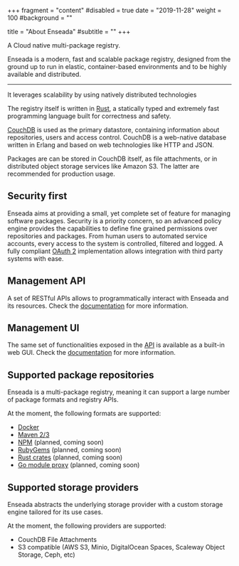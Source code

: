 +++
fragment = "content"
#disabled = true
date = "2019-11-28"
weight = 100
#background = ""

title = "About Enseada"
#subtitle = ""
+++

A Cloud native multi-package registry.

Enseada is a modern, fast and scalable package registry, designed from the ground up
to run in elastic, container-based environments and to be highly available and distributed.

---

It leverages scalability by using natively distributed technologies

The registry itself is written in [Rust](https://rust-lang.org), a statically typed and extremely fast programming language built for correctness and safety.

[CouchDB](https://couchdb.apache.org/) is used as the primary datastore, containing information about
repositories, users and access control. CouchDB is a web-native database written in Erlang and based on web technologies like HTTP and JSON.

Packages are can be stored in CouchDB itself, as file attachments, or in distributed object storage services like Amazon S3. The latter are recommended for production usage.

## Security first

Enseada aims at providing a small, yet complete set of feature for managing software packages.
Security is a priority concern, so an advanced policy engine provides the capabilities to define fine grained permissions over repositories and packages. From human users to automated service accounts, every access to the system is controlled, filtered and logged. A fully compliant [OAuth 2](https://auth0.com/docs/protocols/oauth2) implementation allows integration with third party systems with ease.

## Management API

A set of RESTful APIs allows to programmatically interact with Enseada and its resources. Check the [documentation](https://docs.enseada.io/developers/apis.html) for more information.

## Management UI

The same set of functionalities exposed in the [API](#management-api) is available as a built-in web GUI. Check the [documentation](https://docs.enseada.io/users/ui.html) for more information.

## Supported package repositories

Enseada is a multi-package registry, meaning it can support a large number of package formats and registry APIs.

At the moment, the following formats are supported:

- [Docker](https://docs.docker.com/registry/spec/api/)
- [Maven 2/3](https://maven.apache.org/guides/introduction/introduction-to-repositories.html)
- [NPM](https://github.com/npm/registry/blob/master/docs/REGISTRY-API.md) (planned, coming soon)
- [RubyGems](https://rubygems.org) (planned, coming soon)
- [Rust crates](https://doc.rust-lang.org/cargo/reference/registries.html) (planned, coming soon)
- [Go module proxy](https://docs.gomods.io/intro/protocol/) (planned, coming soon)

## Supported storage providers

Enseada abstracts the underlying storage provider with a custom storage engine tailored for its use cases.

At the moment, the following providers are supported:

- CouchDB File Attachments
- S3 compatible (AWS S3, Minio, DigitalOcean Spaces, Scaleway Object Storage, Ceph, etc)
